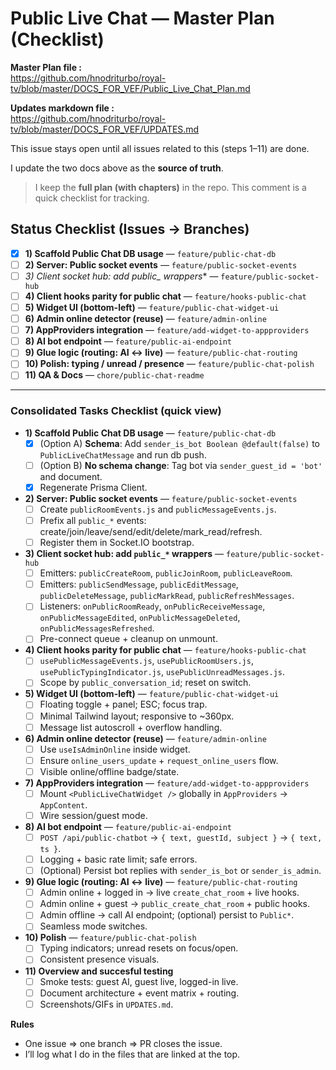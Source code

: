 # Public Live Chat — Master Plan (Checklist)

**Master Plan file :**  
https://github.com/hnodriturbo/royal-tv/blob/master/DOCS_FOR_VEF/Public_Live_Chat_Plan.md

**Updates markdown file :**  
https://github.com/hnodriturbo/royal-tv/blob/master/DOCS_FOR_VEF/UPDATES.md

This issue stays open until all issues related to this (steps 1–11) are done.

I update the two docs above as the **source of truth**.

> I keep the **full plan (with chapters)** in the repo. This comment is a quick checklist for tracking.

## Status Checklist (Issues → Branches)
- [x] **1) Scaffold Public Chat DB usage** — `feature/public-chat-db`
- [ ] **2) Server: Public socket events** — `feature/public-socket-events`
- [ ] **3) Client socket hub: add public_* wrappers** — `feature/public-socket-hub`
- [ ] **4) Client hooks parity for public chat** — `feature/hooks-public-chat`
- [ ] **5) Widget UI (bottom-left)** — `feature/public-chat-widget-ui`
- [ ] **6) Admin online detector (reuse)** — `feature/admin-online`
- [ ] **7) AppProviders integration** — `feature/add-widget-to-appproviders`
- [ ] **8) AI bot endpoint** — `feature/public-ai-endpoint`
- [ ] **9) Glue logic (routing: AI ↔ live)** — `feature/public-chat-routing`
- [ ] **10) Polish: typing / unread / presence** — `feature/public-chat-polish`
- [ ] **11) QA & Docs** — `chore/public-chat-readme`

---

### Consolidated Tasks Checklist (quick view)

- **1) Scaffold Public Chat DB usage** — `feature/public-chat-db`  
  - [x] (Option A) **Schema**: Add `sender_is_bot Boolean @default(false)` to `PublicLiveChatMessage` and run db push.  
  - [ ] (Option B) **No schema change**: Tag bot via `sender_guest_id = 'bot'` and document.  
  - [x] Regenerate Prisma Client.

- **2) Server: Public socket events** — `feature/public-socket-events`  
  - [ ] Create `publicRoomEvents.js` and `publicMessageEvents.js`.  
  - [ ] Prefix all `public_*` events: create/join/leave/send/edit/delete/mark_read/refresh.  
  - [ ] Register them in Socket.IO bootstrap.

- **3) Client socket hub: add `public_*` wrappers** — `feature/public-socket-hub`  
  - [ ] Emitters: `publicCreateRoom`, `publicJoinRoom`, `publicLeaveRoom`.  
  - [ ] Emitters: `publicSendMessage`, `publicEditMessage`, `publicDeleteMessage`, `publicMarkRead`, `publicRefreshMessages`.  
  - [ ] Listeners: `onPublicRoomReady`, `onPublicReceiveMessage`, `onPublicMessageEdited`, `onPublicMessageDeleted`, `onPublicMessagesRefreshed`.  
  - [ ] Pre-connect queue + cleanup on unmount.

- **4) Client hooks parity for public chat** — `feature/hooks-public-chat`  
  - [ ] `usePublicMessageEvents.js`, `usePublicRoomUsers.js`, `usePublicTypingIndicator.js`, `usePublicUnreadMessages.js`.  
  - [ ] Scope by `public_conversation_id`; reset on switch.

- **5) Widget UI (bottom-left)** — `feature/public-chat-widget-ui`  
  - [ ] Floating toggle + panel; ESC; focus trap.  
  - [ ] Minimal Tailwind layout; responsive to ~360px.  
  - [ ] Message list autoscroll + overflow handling.

- **6) Admin online detector (reuse)** — `feature/admin-online`  
  - [ ] Use `useIsAdminOnline` inside widget.  
  - [ ] Ensure `online_users_update` + `request_online_users` flow.  
  - [ ] Visible online/offline badge/state.

- **7) AppProviders integration** — `feature/add-widget-to-appproviders`  
  - [ ] Mount `<PublicLiveChatWidget />` globally in `AppProviders` → `AppContent`.  
  - [ ] Wire session/guest mode.

- **8) AI bot endpoint** — `feature/public-ai-endpoint`  
  - [ ] `POST /api/public-chatbot` → `{ text, guestId, subject }` → `{ text, ts }`.  
  - [ ] Logging + basic rate limit; safe errors.  
  - [ ] (Optional) Persist bot replies with `sender_is_bot` or `sender_is_admin`.

- **9) Glue logic (routing: AI ↔ live)** — `feature/public-chat-routing`  
  - [ ] Admin online + logged in → live `create_chat_room` + live hooks.  
  - [ ] Admin online + guest → `public_create_chat_room` + public hooks.  
  - [ ] Admin offline → call AI endpoint; (optional) persist to `Public*`.  
  - [ ] Seamless mode switches.

- **10) Polish** — `feature/public-chat-polish`  
  - [ ] Typing indicators; unread resets on focus/open.  
  - [ ] Consistent presence visuals.

- **11) Overview and succesful testing**
  - [ ] Smoke tests: guest AI, guest live, logged-in live.
  - [ ] Document architecture + event matrix + routing.
  - [ ] Screenshots/GIFs in `UPDATES.md`.

**Rules**  
- One issue ⇒ one branch ⇒ PR closes the issue.  
- I’ll log what I do in the files that are linked at the top.
